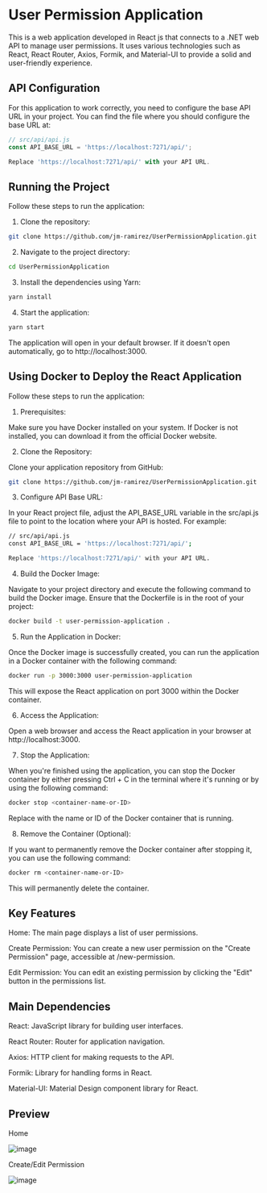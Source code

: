 # User Permission Application

This is a web application developed in React js that connects to a .NET web API to manage user permissions. It uses various technologies such as React, React Router, Axios, Formik, and Material-UI to provide a solid and user-friendly experience.

## API Configuration

For this application to work correctly, you need to configure the base API URL in your project. You can find the file where you should configure the base URL at:

```jsx
// src/api/api.js
const API_BASE_URL = 'https://localhost:7271/api/';

Replace 'https://localhost:7271/api/' with your API URL.
```
## Running the Project
Follow these steps to run the application:
1. Clone the repository:
```bash
git clone https://github.com/jm-ramirez/UserPermissionApplication.git
```

2. Navigate to the project directory:
```bash
cd UserPermissionApplication
```

3. Install the dependencies using Yarn:
```bash
yarn install
```

4. Start the application:
```bash
yarn start
```

The application will open in your default browser. If it doesn't open automatically, go to http://localhost:3000.

## Using Docker to Deploy the React Application
Follow these steps to run the application:
1. Prerequisites:

Make sure you have Docker installed on your system. If Docker is not installed, you can download it from the official Docker website.

2. Clone the Repository:

Clone your application repository from GitHub:
```bash
git clone https://github.com/jm-ramirez/UserPermissionApplication.git
```

3. Configure API Base URL:

In your React project file, adjust the API_BASE_URL variable in the src/api.js file to point to the location where your API is hosted. For example:
```bash
// src/api/api.js
const API_BASE_URL = 'https://localhost:7271/api/';

Replace 'https://localhost:7271/api/' with your API URL.
```

4. Build the Docker Image:

Navigate to your project directory and execute the following command to build the Docker image. Ensure that the Dockerfile is in the root of your project:
```bash
docker build -t user-permission-application .
```

5. Run the Application in Docker:

Once the Docker image is successfully created, you can run the application in a Docker container with the following command:
```bash
docker run -p 3000:3000 user-permission-application
```
This will expose the React application on port 3000 within the Docker container.

6. Access the Application:

Open a web browser and access the React application in your browser at http://localhost:3000.

7. Stop the Application:

When you're finished using the application, you can stop the Docker container by either pressing Ctrl + C in the terminal where it's running or by using the following command:
```bash
docker stop <container-name-or-ID>
```
Replace <container-name-or-ID> with the name or ID of the Docker container that is running.

8. Remove the Container (Optional):

If you want to permanently remove the Docker container after stopping it, you can use the following command:
```bash
docker rm <container-name-or-ID>
```
This will permanently delete the container.

## Key Features
Home: The main page displays a list of user permissions.

Create Permission: You can create a new user permission on the "Create Permission" page, accessible at /new-permission.

Edit Permission: You can edit an existing permission by clicking the "Edit" button in the permissions list.


## Main Dependencies
React: JavaScript library for building user interfaces.

React Router: Router for application navigation.

Axios: HTTP client for making requests to the API.

Formik: Library for handling forms in React.

Material-UI: Material Design component library for React.

## Preview
Home

![image](https://github.com/jm-ramirez/UserPermissionApplication/assets/21143205/05d211d9-166d-4ce4-ae9c-be5a35effd9f)


Create/Edit Permission

![image](https://github.com/jm-ramirez/UserPermissionApplication/assets/21143205/2889deb6-2b87-4af1-b1aa-db40ddd29bba)


